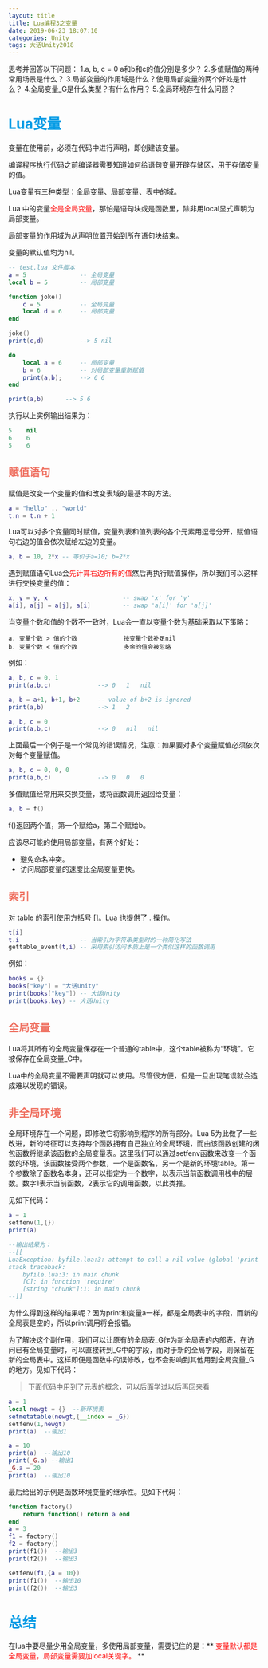 ```yaml
---
layout: title
title: Lua编程3之变量
date: 2019-06-23 18:07:10
categories: Unity
tags: 大话Unity2018
---
```

思考并回答以下问题：
1.a, b, c = 0 a和b和c的值分别是多少？
2.多值赋值的两种常用场景是什么？
3.局部变量的作用域是什么？使用局部变量的两个好处是什么？
4.全局变量_G是什么类型？有什么作用？
5.全局环境存在什么问题？

<!--more-->

# <span style="color:#039BE5;">Lua变量</span>

变量在使用前，必须在代码中进行声明，即创建该变量。

编译程序执行代码之前编译器需要知道如何给语句变量开辟存储区，用于存储变量的值。

Lua变量有三种类型：全局变量、局部变量、表中的域。

Lua 中的变量<span style="color:red">全是全局变量</span>，那怕是语句块或是函数里，除非用local显式声明为局部变量。

局部变量的作用域为从声明位置开始到所在语句块结束。

变量的默认值均为nil。
```lua
-- test.lua 文件脚本
a = 5               -- 全局变量
local b = 5         -- 局部变量

function joke()
    c = 5           -- 全局变量
    local d = 6     -- 局部变量
end

joke()
print(c,d)          --> 5 nil

do 
    local a = 6     -- 局部变量
    b = 6           -- 对局部变量重新赋值
    print(a,b);     --> 6 6
end

print(a,b)      --> 5 6
```
执行以上实例输出结果为：
```lua
5    nil
6    6
5    6
```

## <span style="color:#EF7060;">赋值语句</span>
赋值是改变一个变量的值和改变表域的最基本的方法。
```lua
a = "hello" .. "world"
t.n = t.n + 1
```
Lua可以对多个变量同时赋值，变量列表和值列表的各个元素用逗号分开，赋值语句右边的值会依次赋给左边的变量。
```lua
a, b = 10, 2*x -- 等价于a=10; b=2*x
```
遇到赋值语句Lua会<span style="color:red">先计算右边所有的值</span>然后再执行赋值操作，所以我们可以这样进行交换变量的值：
```lua
x, y = y, x                     -- swap 'x' for 'y'
a[i], a[j] = a[j], a[i]         -- swap 'a[i]' for 'a[j]'
```
当变量个数和值的个数不一致时，Lua会一直以变量个数为基础采取以下策略：
```
a. 变量个数 > 值的个数             按变量个数补足nil
b. 变量个数 < 值的个数             多余的值会被忽略
```
例如：
```lua
a, b, c = 0, 1
print(a,b,c)             --> 0   1   nil

a, b = a+1, b+1, b+2     -- value of b+2 is ignored
print(a,b)               --> 1   2

a, b, c = 0
print(a,b,c)             --> 0   nil   nil
```
上面最后一个例子是一个常见的错误情况，注意：如果要对多个变量赋值必须依次对每个变量赋值。
```lua
a, b, c = 0, 0, 0
print(a,b,c)             --> 0   0   0
```
多值赋值经常用来交换变量，或将函数调用返回给变量：
```lua
a, b = f()
```
f()返回两个值，第一个赋给a，第二个赋给b。

应该尽可能的使用局部变量，有两个好处：

* 避免命名冲突。
* 访问局部变量的速度比全局变量更快。

## <span style="color:#EF7060;">索引</span>
对 table 的索引使用方括号 []。Lua 也提供了 . 操作。
```lua
t[i]
t.i                 -- 当索引为字符串类型时的一种简化写法
gettable_event(t,i) -- 采用索引访问本质上是一个类似这样的函数调用
```
例如：
```lua
books = {}
books["key"] = "大话Unity"
print(books["key"]) -- 大话Unity
print(books.key) -- 大话Unity
```
## <span style="color:#EF7060;">全局变量</span>

Lua将其所有的全局变量保存在一个普通的table中，这个table被称为“环境”。它被保存在全局变量_G中。

Lua中的全局变量不需要声明就可以使用。尽管很方便，但是一旦出现笔误就会造成难以发现的错误。

## <span style="color:#EF7060;">非全局环境</span>
全局环境存在一个问题，即修改它将影响到程序的所有部分。Lua 5为此做了一些改进，新的特征可以支持每个函数拥有自己独立的全局环境，而由该函数创建的闭包函数将继承该函数的全局变量表。这里我们可以通过setfenv函数来改变一个函数的环境，该函数接受两个参数，一个是函数名，另一个是新的环境table。第一个参数除了函数名本身，还可以指定为一个数字，以表示当前函数调用栈中的层数。数字1表示当前函数，2表示它的调用函数，以此类推。

见如下代码：
```lua
a = 1
setfenv(1,{})
print(a)

--输出结果为：
--[[
LuaException: byfile.lua:3: attempt to call a nil value (global 'print')
stack traceback:
    byfile.lua:3: in main chunk
    [C]: in function 'require'
    [string "chunk"]:1: in main chunk
--]]
```
为什么得到这样的结果呢？因为print和变量a一样，都是全局表中的字段，而新的全局表是空的，所以print调用将会报错。

为了解决这个副作用，我们可以让原有的全局表_G作为新全局表的内部表，在访问已有全局变量时，可以直接转到_G中的字段，而对于新的全局字段，则保留在新的全局表中。这样即便是函数中的误修改，也不会影响到其他用到全局变量_G的地方。见如下代码：

> 下面代码中用到了元表的概念，可以后面学过以后再回来看

```lua
a = 1
local newgt = {}  --新环境表
setmetatable(newgt,{__index = _G})
setfenv(1,newgt)
print(a)  --输出1

a = 10
print(a)  --输出10
print(_G.a) --输出1
_G.a = 20
print(a)  --输出10
```
最后给出的示例是函数环境变量的继承性。见如下代码：
```lua
function factory()
    return function() return a end
end
a = 3
f1 = factory()
f2 = factory()
print(f1())  --输出3
print(f2())  --输出3

setfenv(f1,{a = 10})
print(f1())  --输出10
print(f2())  --输出3
```

# <span style="color:#039BE5;">总结</span>

在lua中要尽量少用全局变量，多使用局部变量，需要记住的是：** <span style="color:red">变量默认都是全局变量，局部变量需要加local关键字。</span> **
